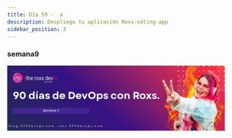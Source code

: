 ```yaml
---
title: Día 59 -  x
description: Despliega tu aplicación Roxs-voting-app
sidebar_position: 3
---
```


### semana9
![](../../static/images/banner/9.png)